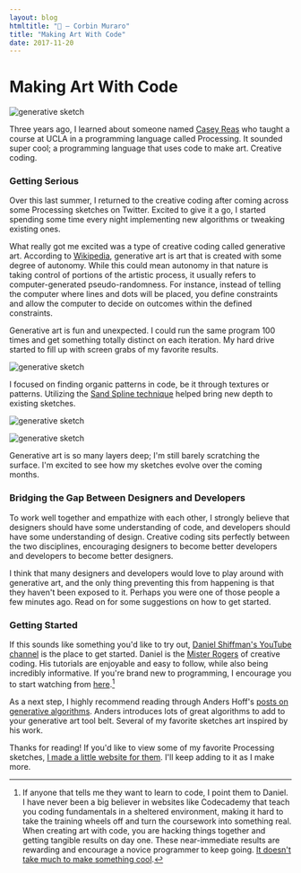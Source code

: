 ```yaml
---
layout: blog
htmltitle: "🎨 — Corbin Muraro"
title: "Making Art With Code"
date: 2017-11-20
---
```


# Making Art With Code

![generative sketch]({{site.baseurl}}/images/blog-images/generative-images/1.png)

Three years ago, I learned about someone named [Casey Reas](https://en.wikipedia.org/wiki/C.E.B._Reas) who taught a course at UCLA in a programming language called Processing. It sounded super cool; a programming language that uses code to make art. Creative coding.

### Getting Serious

Over this last summer, I returned to the creative coding after coming across some Processing sketches on Twitter. Excited to give it a go, I started spending some time every night implementing new algorithms or tweaking existing ones.

What really got me excited was a type of creative coding called generative art. According to [Wikipedia](https://en.wikipedia.org/wiki/Generative_art), generative art is art that is created with some degree of autonomy. While this could mean autonomy in that nature is taking control of portions of the artistic process, it usually refers to computer-generated pseudo-randomness. For instance, instead of telling the computer where lines and dots will be placed, you define constraints and allow the computer to decide on outcomes within the defined constraints.

Generative art is fun and unexpected. I could run the same program 100 times and get something totally distinct on each iteration. My hard drive started to fill up with screen grabs of my favorite results.

![generative sketch]({{site.baseurl}}/images/blog-images/generative-images/4.png)

I focused on finding organic patterns in code, be it through textures or patterns. Utilizing the [Sand Spline technique](http://inconvergent.net/generative/sand-spline/) helped bring new depth to existing sketches. 

![generative sketch]({{site.baseurl}}/images/blog-images/generative-images/2b.png)

![generative sketch]({{site.baseurl}}/images/blog-images/generative-images/3.png)

Generative art is so many layers deep; I'm still barely scratching the surface. I'm excited to see how my sketches evolve over the coming months.

### Bridging the Gap Between Designers and Developers

To work well together and empathize with each other, I strongly believe that designers should have some understanding of code, and developers should have some understanding of design. Creative coding sits perfectly between the two disciplines, encouraging designers to become better developers and developers to become better designers.

I think that many designers and developers would love to play around with generative art, and the only thing preventing this from happening is that they haven't been exposed to it. Perhaps you were one of those people a few minutes ago. Read on for some suggestions on how to get started.

### Getting Started

If this sounds like something you'd like to try out, [Daniel Shiffman's YouTube channel](https://www.youtube.com/channel/UCvjgXvBlbQiydffZU7m1_aw) is the place to get started. Daniel is the [Mister Rogers](https://twitter.com/johnmaeda/status/881146154054029313) of creative coding. His tutorials are enjoyable and easy to follow, while also being incredibly informative. If you're brand new to programming, I encourage you to start watching from [here](https://www.youtube.com/watch?v=8j0UDiN7my4).[^1]

As a next step, I highly recommend reading through Anders Hoff's [posts on generative algorithms](http://inconvergent.net/generative/). Anders introduces lots of great algorithms to add to your generative art tool belt. Several of my favorite sketches art inspired by his work.

Thanks for reading! If you'd like to view some of my favorite Processing sketches, [I made a little website for them](http://art.corbinmuraro.com). I'll keep adding to it as I make more.

[^1]: If anyone that tells me they want to learn to code, I point them to Daniel. I have never been a big believer in websites like Codecademy that teach you coding fundamentals in a sheltered environment, making it hard to take the training wheels off and turn the coursework into something real. When creating art with code, you are hacking things together and getting tangible results on day one. These near-immediate results are rewarding and encourage a novice programmer to keep going. [It doesn't take much to make something cool](https://www.youtube.com/watch?v=m9joBLOZVEo).
